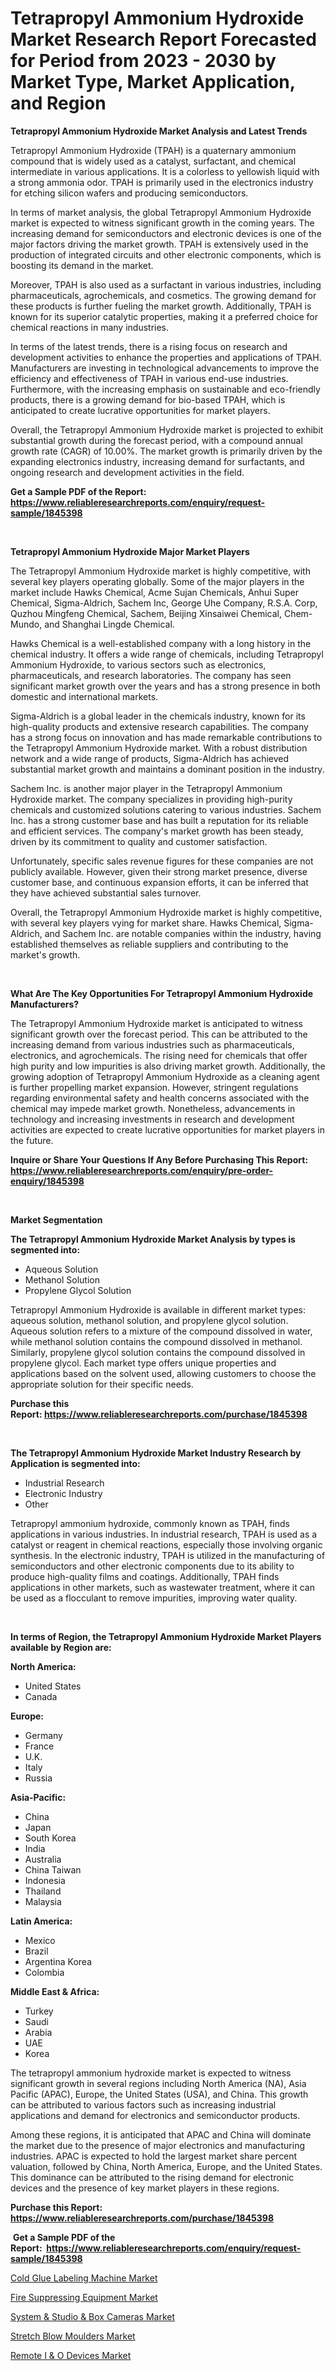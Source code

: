 <p><h1>Tetrapropyl Ammonium Hydroxide Market Research Report Forecasted for Period from 2023 -  2030 by Market Type, Market Application, and Region</h1></p><p><strong>Tetrapropyl Ammonium Hydroxide Market Analysis and Latest Trends</strong></p>
<p><p>Tetrapropyl Ammonium Hydroxide (TPAH) is a quaternary ammonium compound that is widely used as a catalyst, surfactant, and chemical intermediate in various applications. It is a colorless to yellowish liquid with a strong ammonia odor. TPAH is primarily used in the electronics industry for etching silicon wafers and producing semiconductors.</p><p>In terms of market analysis, the global Tetrapropyl Ammonium Hydroxide market is expected to witness significant growth in the coming years. The increasing demand for semiconductors and electronic devices is one of the major factors driving the market growth. TPAH is extensively used in the production of integrated circuits and other electronic components, which is boosting its demand in the market.</p><p>Moreover, TPAH is also used as a surfactant in various industries, including pharmaceuticals, agrochemicals, and cosmetics. The growing demand for these products is further fueling the market growth. Additionally, TPAH is known for its superior catalytic properties, making it a preferred choice for chemical reactions in many industries.</p><p>In terms of the latest trends, there is a rising focus on research and development activities to enhance the properties and applications of TPAH. Manufacturers are investing in technological advancements to improve the efficiency and effectiveness of TPAH in various end-use industries. Furthermore, with the increasing emphasis on sustainable and eco-friendly products, there is a growing demand for bio-based TPAH, which is anticipated to create lucrative opportunities for market players.</p><p>Overall, the Tetrapropyl Ammonium Hydroxide market is projected to exhibit substantial growth during the forecast period, with a compound annual growth rate (CAGR) of 10.00%. The market growth is primarily driven by the expanding electronics industry, increasing demand for surfactants, and ongoing research and development activities in the field.</p></p>
<p><strong>Get a Sample PDF of the Report:&nbsp; <a href="https://www.reliableresearchreports.com/enquiry/request-sample/1845398">https://www.reliableresearchreports.com/enquiry/request-sample/1845398</a></strong></p>
<p>&nbsp;</p>
<p><strong>Tetrapropyl Ammonium Hydroxide Major Market Players</strong></p>
<p><p>The Tetrapropyl Ammonium Hydroxide market is highly competitive, with several key players operating globally. Some of the major players in the market include Hawks Chemical, Acme Sujan Chemicals, Anhui Super Chemical, Sigma-Aldrich, Sachem Inc, George Uhe Company, R.S.A. Corp, Quzhou Mingfeng Chemical, Sachem, Beijing Xinsaiwei Chemical, Chem-Mundo, and Shanghai Lingde Chemical.</p><p>Hawks Chemical is a well-established company with a long history in the chemical industry. It offers a wide range of chemicals, including Tetrapropyl Ammonium Hydroxide, to various sectors such as electronics, pharmaceuticals, and research laboratories. The company has seen significant market growth over the years and has a strong presence in both domestic and international markets.</p><p>Sigma-Aldrich is a global leader in the chemicals industry, known for its high-quality products and extensive research capabilities. The company has a strong focus on innovation and has made remarkable contributions to the Tetrapropyl Ammonium Hydroxide market. With a robust distribution network and a wide range of products, Sigma-Aldrich has achieved substantial market growth and maintains a dominant position in the industry.</p><p>Sachem Inc. is another major player in the Tetrapropyl Ammonium Hydroxide market. The company specializes in providing high-purity chemicals and customized solutions catering to various industries. Sachem Inc. has a strong customer base and has built a reputation for its reliable and efficient services. The company's market growth has been steady, driven by its commitment to quality and customer satisfaction.</p><p>Unfortunately, specific sales revenue figures for these companies are not publicly available. However, given their strong market presence, diverse customer base, and continuous expansion efforts, it can be inferred that they have achieved substantial sales turnover.</p><p>Overall, the Tetrapropyl Ammonium Hydroxide market is highly competitive, with several key players vying for market share. Hawks Chemical, Sigma-Aldrich, and Sachem Inc. are notable companies within the industry, having established themselves as reliable suppliers and contributing to the market's growth.</p></p>
<p>&nbsp;</p>
<p><strong>What Are The Key Opportunities For Tetrapropyl Ammonium Hydroxide Manufacturers?</strong></p>
<p><p>The Tetrapropyl Ammonium Hydroxide market is anticipated to witness significant growth over the forecast period. This can be attributed to the increasing demand from various industries such as pharmaceuticals, electronics, and agrochemicals. The rising need for chemicals that offer high purity and low impurities is also driving market growth. Additionally, the growing adoption of Tetrapropyl Ammonium Hydroxide as a cleaning agent is further propelling market expansion. However, stringent regulations regarding environmental safety and health concerns associated with the chemical may impede market growth. Nonetheless, advancements in technology and increasing investments in research and development activities are expected to create lucrative opportunities for market players in the future.</p></p>
<p><strong>Inquire or Share Your Questions If Any Before Purchasing This Report: <a href="https://www.reliableresearchreports.com/enquiry/pre-order-enquiry/1845398">https://www.reliableresearchreports.com/enquiry/pre-order-enquiry/1845398</a></strong></p>
<p>&nbsp;</p>
<p><strong>Market Segmentation</strong></p>
<p><strong>The Tetrapropyl Ammonium Hydroxide Market Analysis by types is segmented into:</strong></p>
<p><ul><li>Aqueous Solution</li><li>Methanol Solution</li><li>Propylene Glycol Solution</li></ul></p>
<p><p>Tetrapropyl Ammonium Hydroxide is available in different market types: aqueous solution, methanol solution, and propylene glycol solution. Aqueous solution refers to a mixture of the compound dissolved in water, while methanol solution contains the compound dissolved in methanol. Similarly, propylene glycol solution contains the compound dissolved in propylene glycol. Each market type offers unique properties and applications based on the solvent used, allowing customers to choose the appropriate solution for their specific needs.</p></p>
<p><strong>Purchase this Report:&nbsp;<a href="https://www.reliableresearchreports.com/purchase/1845398">https://www.reliableresearchreports.com/purchase/1845398</a></strong></p>
<p>&nbsp;</p>
<p><strong>The Tetrapropyl Ammonium Hydroxide Market Industry Research by Application is segmented into:</strong></p>
<p><ul><li>Industrial Research</li><li>Electronic Industry</li><li>Other</li></ul></p>
<p><p>Tetrapropyl ammonium hydroxide, commonly known as TPAH, finds applications in various industries. In industrial research, TPAH is used as a catalyst or reagent in chemical reactions, especially those involving organic synthesis. In the electronic industry, TPAH is utilized in the manufacturing of semiconductors and other electronic components due to its ability to produce high-quality films and coatings. Additionally, TPAH finds applications in other markets, such as wastewater treatment, where it can be used as a flocculant to remove impurities, improving water quality.</p></p>
<p>&nbsp;</p>
<p><strong>In terms of Region, the Tetrapropyl Ammonium Hydroxide Market Players available by Region are:</strong></p>
<p>
    <p> <strong> North America: </strong>
        <ul>
            <li>United States</li>
            <li>Canada</li>
        </ul>
        </p> 
    <p> <strong> Europe: </strong>
        <ul>
            <li>Germany</li>
            <li>France</li>
            <li>U.K.</li>
            <li>Italy</li>
            <li>Russia</li>
        </ul>
        </p> 
    <p> <strong> Asia-Pacific: </strong>
        <ul>
            <li>China</li>
            <li>Japan</li>
            <li>South Korea</li>
            <li>India</li>
            <li>Australia</li>
            <li>China Taiwan</li>
            <li>Indonesia</li>
            <li>Thailand</li>
            <li>Malaysia</li>
        </ul>
        </p> 
    <p> <strong> Latin America: </strong>
        <ul>
            <li>Mexico</li>
            <li>Brazil</li>
            <li>Argentina Korea</li>
            <li>Colombia</li>
        </ul>
        </p> 
    <p> <strong> Middle East & Africa: </strong>
        <ul>
            <li>Turkey</li>
            <li>Saudi</li>
            <li>Arabia</li>
            <li>UAE</li>
            <li>Korea</li>
        </ul>
    </p>
    </p>
<p><p>The tetrapropyl ammonium hydroxide market is expected to witness significant growth in several regions including North America (NA), Asia Pacific (APAC), Europe, the United States (USA), and China. This growth can be attributed to various factors such as increasing industrial applications and demand for electronics and semiconductor products. </p><p>Among these regions, it is anticipated that APAC and China will dominate the market due to the presence of major electronics and manufacturing industries. APAC is expected to hold the largest market share percent valuation, followed by China, North America, Europe, and the United States. This dominance can be attributed to the rising demand for electronic devices and the presence of key market players in these regions.</p></p>
<p><strong>Purchase this Report: <a href="https://www.reliableresearchreports.com/purchase/1845398">https://www.reliableresearchreports.com/purchase/1845398</a></strong></p>
<p>&nbsp;<strong>Get a Sample PDF of the Report:&nbsp;&nbsp;<a href="https://www.reliableresearchreports.com/enquiry/request-sample/1845398">https://www.reliableresearchreports.com/enquiry/request-sample/1845398</a></strong></p>
<p><strong></strong></p>
<p><p><a href="https://medium.com/@edenkrajcik/cold-glue-labeling-machine-market-focuses-on-market-share-size-and-projected-forecast-till-2030-5d6442321ba3">Cold Glue Labeling Machine Market</a></p><p><a href="https://www.linkedin.com/pulse/fire-suppressing-equipment-market-insights-players-forecast-divxe/">Fire Suppressing Equipment Market</a></p><p><a href="https://www.linkedin.com/pulse/system-amp-studio-box-cameras-market-size-share-global-analysis-r8mne/">System & Studio & Box Cameras Market</a></p><p><a href="https://medium.com/@jensenklein/stretch-blow-moulders-market-comprehensive-assessment-by-type-application-and-geography-5aa81c20faec">Stretch Blow Moulders Market</a></p><p><a href="https://www.linkedin.com/pulse/remote-i-amp-o-devices-market-insights-players-forecast-till-fo10e/">Remote I & O Devices Market</a></p></p>